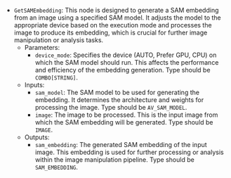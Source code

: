 - `GetSAMEmbedding`: This node is designed to generate a SAM embedding from an image using a specified SAM model. It adjusts the model to the appropriate device based on the execution mode and processes the image to produce its embedding, which is crucial for further image manipulation or analysis tasks.
    - Parameters:
        - `device_mode`: Specifies the device (AUTO, Prefer GPU, CPU) on which the SAM model should run. This affects the performance and efficiency of the embedding generation. Type should be `COMBO[STRING]`.
    - Inputs:
        - `sam_model`: The SAM model to be used for generating the embedding. It determines the architecture and weights for processing the image. Type should be `AV_SAM_MODEL`.
        - `image`: The image to be processed. This is the input image from which the SAM embedding will be generated. Type should be `IMAGE`.
    - Outputs:
        - `sam_embedding`: The generated SAM embedding of the input image. This embedding is used for further processing or analysis within the image manipulation pipeline. Type should be `SAM_EMBEDDING`.
